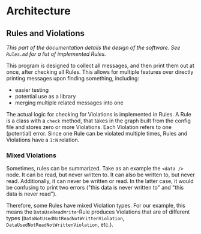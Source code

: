 # Architecture

## Rules and Violations

_This part of the documentation details the design of the software. See `Rules.md` for a list of implemented Rules._

This program is designed to collect all messages, and then print them out at once, after checking all Rules. This allows for multiple features over directly printing messages upon finding something, including:
- easier testing
- potential use as a library
- merging multiple related messages into one

The actual logic for checking for Violations is implemented in Rules. A Rule is a class with a `check` method, that takes in the graph built from the config file and stores zero or more Violations. Each Violation refers to one (potential) error. Since one Rule can be violated multiple times, Rules and Violations have a `1:N` relation.

### Mixed Violations

Sometimes, rules can be summarized. Take as an example the `<data />` node. It can be read, but never written to. It can also be written to, but never read. Additionally, it can never be written or read. In the latter case, it would be confusing to print two errors ("this data is never written to" and "this data is never read").

Therefore, some Rules have mixed Violation types. For our example, this means the `DataUseReadWrite`-Rule produces Violations that are of different types (`DataNotUsedNotReadNotWrittenViolation`, `DataUsedNotReadNotWrittenViolation`, etc.).

